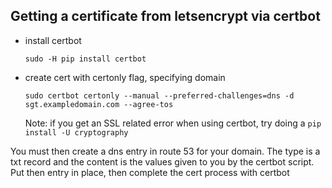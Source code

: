 ## Getting a certificate from letsencrypt via certbot


* install certbot
  ```commandline
  sudo -H pip install certbot
  ```
* create cert with certonly flag, specifying domain

  ```commandline
  sudo certbot certonly --manual --preferred-challenges=dns -d sgt.exampledomain.com --agree-tos
  ```

  Note: if you get an SSL related error when using certbot, try doing a `pip install -U cryptography`

You must then create a dns entry in route 53 for your domain.  The type is a txt record and the content is the
values given to you by the certbot script.  Put then entry in place, then complete the cert process with certbot

